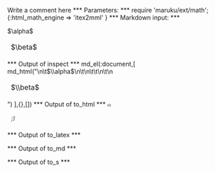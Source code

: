 Write a comment here
*** Parameters: ***
require 'maruku/ext/math';{:html_math_engine => 'itex2mml' }
*** Markdown input: ***
<table markdown='1'>
	$\alpha$
	<thead>
		<td>$\beta$</td>
	</thead>
</table>
*** Output of inspect ***
md_el(:document,[
	md_html("<table markdown='1'>\n\t$\\alpha$\n\t<thead>\n\t\t<td>$\\beta$</td>\n\t</thead>\n</table>")
],{},[])
*** Output of to_html ***
<table><math xmlns="http://www.w3.org/1998/Math/MathML" display="inline" class="maruku-mathml"><mi>α</mi></math><thead>
		<td><math xmlns="http://www.w3.org/1998/Math/MathML" display="inline" class="maruku-mathml"><mi>β</mi></math></td>
	</thead>
</table>
*** Output of to_latex ***

*** Output of to_md ***

*** Output of to_s ***

